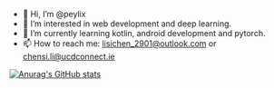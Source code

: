 - 👋 Hi, I’m @peylix
- 👀 I’m interested in web development and deep learning.
- 🌱 I’m currently learning kotlin, android development and pytorch.
- 📫 How to reach me: lisichen_2901@outlook.com or chensi.li@ucdconnect.ie

<!---
- 💞️ I’m looking to collaborate on ...
Peylix/Peylix is a ✨ special ✨ repository because its `README.md` (this file) appears on your GitHub profile.
You can click the Preview link to take a look at your changes.
--->
[![Anurag's GitHub stats](https://github-readme-stats.vercel.app/api?username=peylix)](https://github.com/anuraghazra/github-readme-stats)
